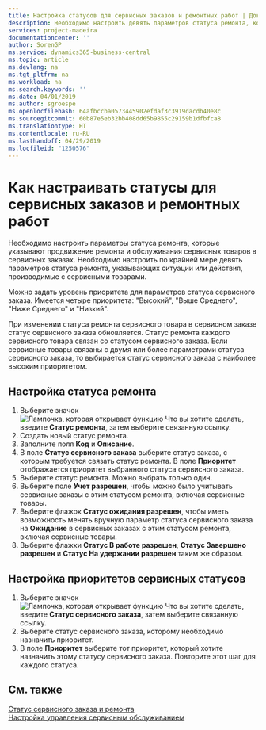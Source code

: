 ```yaml
---
title: Настройка статусов для сервисных заказов и ремонтных работ | Документы Майкрософт
description: Необходимо настроить девять параметров статуса ремонта, которые указывают продвижение ремонта и обслуживания сервисных товаров в сервисных заказах.
services: project-madeira
documentationcenter: ''
author: SorenGP
ms.service: dynamics365-business-central
ms.topic: article
ms.devlang: na
ms.tgt_pltfrm: na
ms.workload: na
ms.search.keywords: ''
ms.date: 04/01/2019
ms.author: sgroespe
ms.openlocfilehash: 64afbccba0573445902efdaf3c3919dacdb40e8c
ms.sourcegitcommit: 60b87e5eb32bb408dd65b9855c29159b1dfbfca8
ms.translationtype: HT
ms.contentlocale: ru-RU
ms.lasthandoff: 04/29/2019
ms.locfileid: "1250576"
---
```

# <a name="set-up-statuses-for-service-orders-and-repairs"></a>Как настраивать статусы для сервисных заказов и ремонтных работ
Необходимо настроить параметры статуса ремонта, которые указывают продвижение ремонта и обслуживания сервисных товаров в сервисных заказах. Необходимо настроить по крайней мере девять параметров статуса ремонта, указывающих ситуации или действия, производимые с сервисными товарами.  

Можно задать уровень приоритета для параметров статуса сервисного заказа. Имеется четыре приоритета: "Высокий", "Выше Среднего", "Ниже Среднего" и "Низкий".  

При изменении статуса ремонта сервисного товара в сервисном заказе статус сервисного заказа обновляется. Статус ремонта каждого сервисного товара связан со статусом сервисного заказа. Если сервисные товары связаны с двумя или более параметрами статуса сервисного заказа, то выбирается статус сервисного заказа с наиболее высоким приоритетом.  

## <a name="to-set-up-a-repair-status"></a>Настройка статуса ремонта  
1. Выберите значок ![Лампочка, которая открывает функцию Что вы хотите сделать](media/ui-search/search_small.png "Что вы хотите сделать"), введите **Статус ремонта**, затем выберите связанную ссылку.
2. Создать новый статус ремонта.  
3. Заполните поля **Код** и **Описание**.  
4. В поле **Статус сервисного заказа** выберите статус заказа, с которым требуется связать статус ремонта. В поле **Приоритет** отображается приоритет выбранного статуса сервисного заказа.  
5. Выберите статус ремонта. Можно выбрать только один.  
6. Выберите поле **Учет разрешен**, чтобы можно было учитывать сервисные заказы с этим статусом ремонта, включая сервисные товары.  
7. Выберите флажок **Статус ожидания разрешен**, чтобы иметь возможность менять вручную параметр статуса сервисного заказа на **Ожидание** в сервисных заказах с этим статусом ремонта, включая сервисные товары.  
8. Выберите флажки **Статус В работе разрешен**, **Статус Завершено разрешен** и **Статус На удержании разрешен** таким же образом.
  
## <a name="to-set-up-service-status-priorities"></a>Настройка приоритетов сервисных статусов  
1. Выберите значок ![Лампочка, которая открывает функцию Что вы хотите сделать](media/ui-search/search_small.png "Что вы хотите сделать"), введите **Статус сервисного заказа**, затем выберите связанную ссылку.  
2. Выберите статус сервисного заказа, которому необходимо назначить приоритет.  
3. В поле **Приоритет** выберите тот приоритет, который хотите назначить этому статусу сервисного заказа. Повторите этот шаг для каждого статуса.  

## <a name="see-also"></a>См. также  
[Статус сервисного заказа и ремонта](service-service-order-status-and-repair-status.md)  
[Настройка управления сервисным обслуживанием](service-setup-service.md)  
